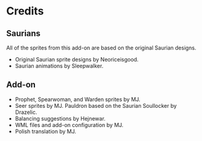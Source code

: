 # Credits

## Saurians

All of the sprites from this add-on are based on the original Saurian designs.

* Original Saurian sprite designs by Neoriceisgood.
* Saurian animations by Sleepwalker.

## Add-on

* Prophet, Spearwoman, and Warden sprites by MJ.
* Seer sprites by MJ. Pauldron based on the Saurian Soullocker by Drazelic.
* Balancing suggestions by Hejnewar.
* WML files and add-on configuration by MJ.
* Polish translation by MJ.
